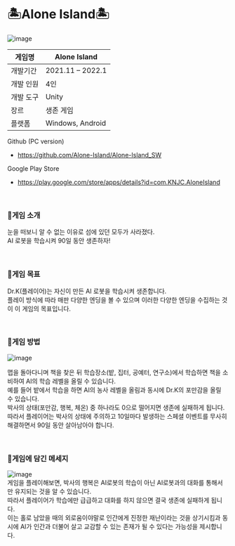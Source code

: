 # 🏝Alone Island🏝
![image](https://user-images.githubusercontent.com/42964968/167394952-0e505eab-9e81-41a9-9e0e-28d6a35bf5e7.png)<br>

게임명|Alone Island
---|---|
개발기간|2021.11 – 2022.1
개발 인원|4인
개발 도구|Unity
장르|생존 게임
플랫폼|Windows, Android

Github (PC version)
  * https://github.com/Alone-Island/Alone-Island_SW

Google Play Store
  * https://play.google.com/store/apps/details?id=com.KNJC.AloneIsland

<br>

### 📌게임 소개
눈을 떠보니 알 수 없는 이유로 섬에 있던 모두가 사라졌다. <br>
AI 로봇을 학습시켜 90일 동안 생존하자! <br>

<br>

### 📌게임 목표
Dr.K(플레이어)는 자신이 만든 AI 로봇을 학습시켜 생존합니다.<br>
플레이 방식에 따라 매판 다양한 엔딩을 볼 수 있으며 이러한 다양한 엔딩을 수집하는 것이 이 게임의 목표입니다.<br>

<br>

### 📌게임 방법
![image](https://user-images.githubusercontent.com/42964968/167396120-e45810ec-f989-4030-981e-1fcbf892f822.png)<br>

맵을 돌아다니며 책을 찾은 뒤 학습장소(밭, 집터, 공예터, 연구소)에서 학습하면 책을 소비하여 AI의 학습 레벨을 올릴 수 있습니다.<br>
예를 들어 밭에서 학습을 하면 AI의 농사 레벨을 올림과 동시에 Dr.K의 포만감을 올릴 수 있습니다.<br>
박사의 상태(포만감, 행복, 체온) 중 하나라도 0으로 떨어지면 생존에 실패하게 됩니다.<br>
따라서 플레이어는 박사의 상태에 주의하고 10일마다 발생하는 스페셜 이벤트를 무사히 해결하면서 90일 동안 살아남아야 합니다.<br>

<br>

### 📌게임에 담긴 메세지
![image](https://user-images.githubusercontent.com/42964968/167396525-be88d3f1-ce5c-4e25-84f4-8305bcee85fe.png)<br>
게임을 플레이해보면, 박사의 행복은 AI로봇의 학습이 아닌 AI로봇과의 대화를 통해서만 유지되는 것을 알 수 있습니다. <br>
따라서 플레이어가 학습에만 급급하고 대화를 하지 않으면 결국 생존에 실패하게 됩니다. <br>
이는 홀로 남았을 때의 외로움이야말로 인간에게 진정한 재난이라는 것을 상기시킴과 동시에 AI가 인간과 더불어 살고 교감할 수 있는 존재가 될 수 있다는 가능성을 
제시합니다.

